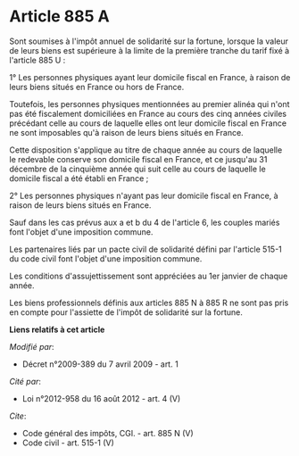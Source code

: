 # Article 885 A

Sont soumises à l'impôt annuel de solidarité sur la fortune, lorsque la valeur de leurs biens est supérieure à la limite de
la première tranche du tarif fixé à l'article 885 U : 

1° Les personnes physiques ayant leur domicile fiscal en France, à raison de leurs biens situés en France ou hors de France. 

Toutefois, les personnes physiques mentionnées au premier alinéa qui n'ont pas été fiscalement domiciliées en France au cours
des cinq années civiles précédant celle au cours de laquelle elles ont leur domicile fiscal en France ne sont imposables qu'à
raison de leurs biens situés en France. 

Cette disposition s'applique au titre de chaque année au cours de laquelle le redevable conserve son domicile fiscal en
France, et ce jusqu'au 31 décembre de la cinquième année qui suit celle au cours de laquelle le domicile fiscal a été établi
en France ; 

2° Les personnes physiques n'ayant pas leur domicile fiscal en France, à raison de leurs biens situés en France. 

Sauf dans les cas prévus aux a et b du 4 de l'article 6, les couples mariés font l'objet d'une imposition commune. 

Les partenaires liés par un pacte civil de solidarité défini par l'article 515-1 du code civil font l'objet d'une imposition
commune. 

Les conditions d'assujettissement sont appréciées au 1er janvier de chaque année. 

Les biens professionnels définis aux articles 885 N à 885 R ne sont pas pris en compte pour l'assiette de l'impôt de
solidarité sur la fortune.

**Liens relatifs à cet article**

_Modifié par_:

  - Décret n°2009-389 du 7 avril 2009 - art. 1

_Cité par_:

  - Loi n°2012-958 du 16 août 2012 - art. 4 (V)

_Cite_:

  - Code général des impôts, CGI. - art. 885 N (V)
  - Code civil - art. 515-1 (V)
